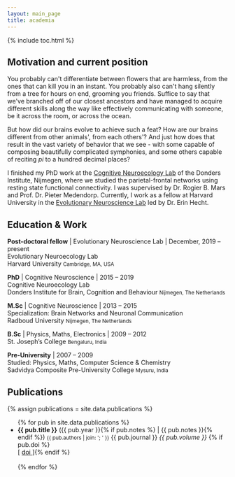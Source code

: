 ```yaml
---
layout: main_page
title: academia
---
```

{% include toc.html %}

## Motivation and current position
You probably can't differentiate between flowers that are harmless, from the ones that can kill you in an instant. You probably also can't hang silently from a tree for hours on end, grooming you friends. Suffice to say that we've branched off of our closest ancestors and have managed to acquire different skills along the way like effectively communicating with someone, be it across the room, or across the ocean.

But how did our brains evolve to achieve such a feat? How are our brains different from other animals', from each others'? And just how does that result in the vast variety of behavior that we see - with some capable of composing beautifully complicated symphonies, and some others capable of reciting *pi* to a hundred decimal places?

I finished my PhD work at the [Cognitive Neuroecology Lab](http://www.rbmars.dds.nl/lab.html) of the Donders Institute, Nijmegen, where we studied the parietal-frontal networks using resting state functional connectivity. I was supervised by Dr. Rogier B. Mars and Prof. Dr. Pieter Medendorp. Currently, I work as a fellow at Harvard University in the [Evolutionary Neuroscience Lab](https://projects.iq.harvard.edu/evolutionaryneurosciencelab/home) led by Dr. Erin Hecht.

## Education & Work

**Post-doctoral fellow** | Evolutionary Neuroscience Lab | December, 2019 – present <br>
Evolutionary Neuroecology Lab <br>
Harvard University <small> Cambridge, MA, USA </small>

**PhD** | Cognitive Neuroscience | 2015 – 2019 <br>
Cognitive Neuroecology Lab <br>
Donders Institute for Brain, Cognition and Behaviour <small> Nijmegen, The Netherlands </small>

**M.Sc** | Cognitive Neuroscience | 2013 – 2015 <br>
Specialization: Brain Networks and Neuronal Communication <br>
Radboud University <small> Nijmegen, The Netherlands </small>

**B.Sc** | Physics, Maths, Electronics | 2009 – 2012 <br>
St. Joseph’s College <small> Bengaluru, India </small>

**Pre-University** | 2007 – 2009 <br>
Studied: Physics, Maths, Computer Science & Chemistry <br>
Sadvidya Composite Pre-University College <small> Mysuru, India</small>

## Publications
{% assign publications = site.data.publications %}
<ul reversed>
{% for pub in site.data.publications %}
    <li>
      <b>{{ pub.title }}</b> ({{ pub.year }}{% if pub.notes %}
       | <abbr>{{ pub.notes }}</abbr>{% endif %})
      <small>{{ pub.authors | join: '; ' }}</small>
      {{ pub.journal }} <i>{{ pub.volume }}</i>
      {% if pub.doi %}<br>
      [<a class="fa fa-link"></a> <a target="_blank" href="{{ pub.doi }}"> doi </a>]{% endif %} <br><br>
    </li>
{% endfor %}
</ul>
